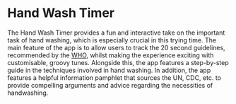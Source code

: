 # Hand Wash Timer

The Hand Wash Timer provides a fun and interactive take on the important task of hand washing, which is especially crucial in this trying time. The main feature of the app is to allow users to track the 20 second guidelines, recommended by the [WHO](https://www.who.int/), whilst making the experience exciting with customisable, groovy tunes. Alongside this, the app features a step-by-step guide in the techniques involved in hand washing. In addition, the app features a helpful information pamphlet that sources the UN, CDC, etc. to provide compelling arguments and advice regarding the necessities of handwashing. 
